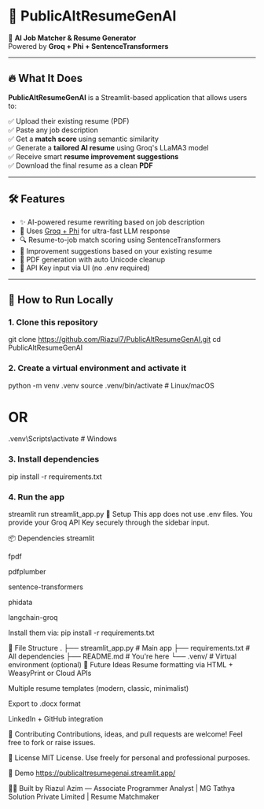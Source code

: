 # 🌟 PublicAltResumeGenAI

🎯 **AI Job Matcher & Resume Generator**  
Powered by **Groq + Phi + SentenceTransformers**

---

## 🔥 What It Does

**PublicAltResumeGenAI** is a Streamlit-based application that allows users to:

✅ Upload their existing resume (PDF)  
✅ Paste any job description  
✅ Get a **match score** using semantic similarity  
✅ Generate a **tailored AI resume** using Groq's LLaMA3 model  
✅ Receive smart **resume improvement suggestions**  
✅ Download the final resume as a clean **PDF**

---

## 🛠 Features

- ✨ AI-powered resume rewriting based on job description  
- 🤖 Uses [Groq + Phi](https://groq.com/) for ultra-fast LLM response  
- 🔍 Resume-to-job match scoring using SentenceTransformers  
- 🧠 Improvement suggestions based on your existing resume  
- 📄 PDF generation with auto Unicode cleanup  
- 🔐 API Key input via UI (no .env required)

---

## 🚀 How to Run Locally

### 1. Clone this repository

git clone https://github.com/Riazul7/PublicAltResumeGenAI.git
cd PublicAltResumeGenAI

### 2. Create a virtual environment and activate it
python -m venv .venv
source .venv/bin/activate  # Linux/macOS
# OR
.venv\Scripts\activate  # Windows
### 3. Install dependencies
pip install -r requirements.txt
### 4. Run the app
streamlit run streamlit_app.py
🔑 Setup
This app does not use .env files. You provide your Groq API Key securely through the sidebar input.

📦 Dependencies
streamlit

fpdf

pdfplumber

sentence-transformers

phidata 

langchain-groq

Install them via:
pip install -r requirements.txt


📂 File Structure
.
├── streamlit_app.py         # Main app
├── requirements.txt         # All dependencies
├── README.md                # You're here
└── .venv/                   # Virtual environment (optional)
🧠 Future Ideas
 Resume formatting via HTML + WeasyPrint or Cloud APIs

 Multiple resume templates (modern, classic, minimalist)

 Export to .docx format

 LinkedIn + GitHub integration

🤝 Contributing
Contributions, ideas, and pull requests are welcome! Feel free to fork or raise issues.

💬 License
MIT License. Use freely for personal and professional purposes.

🔗 Demo 
https://publicaltresumegenai.streamlit.app/

👨‍💻 Built by
Riazul Azim — Associate Programmer Analyst | MG Tathya Solution Private Limited | Resume Matchmaker